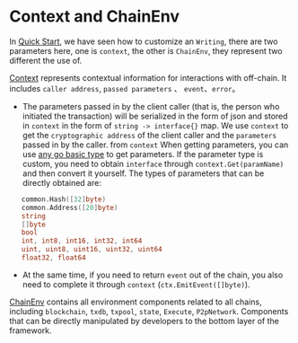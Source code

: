 # Context and ChainEnv 

In [Quick Start](2.快速开始.md), we have seen how to customize an `Writing`, there are two parameters here, one is `context`, the other is `ChainEnv`, they represent two different
the use of.  


[Context](https://github.com/yu-org/yu/blob/master/core/context) represents contextual information for interactions with off-chain. It includes `caller address`, `passed parameters` 、
`event`、`error`。  
 - The parameters passed in by the client caller (that is, the person who initiated the transaction) will be serialized in the form of json and stored in `context` in the form of `string -> interface{}` map.
   We use `context` to get the `cryptographic address` of the client caller and the `parameters` passed in by the caller. from `context`
   When getting parameters, you can use [any go basic type](https://github.com/yu-org/yu/blob/master/core/context/params.go) to get parameters.
   If the parameter type is custom, you need to obtain `interface` through ``context.Get(paramName)`` and then convert it yourself. The types of parameters that can be directly obtained are:
 ```go
    common.Hash([32]byte)
    common.Address([20]byte)
    string
    []byte
    bool 
    int, int8, int16, int32, int64
    uint, uint8, uint16, uint32, uint64
    float32, float64
```  
 
   
 - At the same time, if you need to return `event` out of the chain, you also need to complete it through `context` (``ctx.EmitEvent([]byte)``).   
     
[ChainEnv](https://github.com/yu-org/yu/blob/master/core/env/env.go) contains all environment components related to all chains, including `blockchain`,
`txdb`, `txpool`, `state`, `Execute`, `P2pNetwork`. Components that can be directly manipulated by developers to the bottom layer of the framework.  